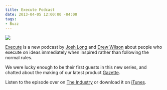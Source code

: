 ```yaml
---
title: Execute Podcast
date: 2013-04-05 12:00:00 -04:00
tags:
- Buzz
---
```


![](/uploads/execute.jpg)

[Execute](http://theindustry.cc/2013/04/05/execute-podcast-1-oak-studios/) is a new podcast by [Josh Long](http://joshlong.me) and [Drew Wilson](http://drewwilson.com) about people who execute on ideas immediately when inspired rather than following the normal rules.

We were lucky enough to be their first guests in this new series, and chatted about the making of our latest product [Gazette](http://gazette.io).

Listen to the episode over on [The Industry](http://theindustry.cc/2013/04/05/execute-podcast-1-oak-studios/) or download it on [iTunes](http://itun.es/i6JW5Dd).
